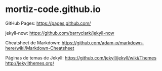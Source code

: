 # mortiz-code.github.io

GitHub Pages:
  https://pages.github.com/

jekyll-now: 
  https://github.com/barryclark/jekyll-now

Cheatsheet de Markdown:
  https://github.com/adam-p/markdown-here/wiki/Markdown-Cheatsheet

Páginas de temas de Jekyll:
  https://github.com/jekyll/jekyll/wiki/Themes
  http://jekyllthemes.org/
